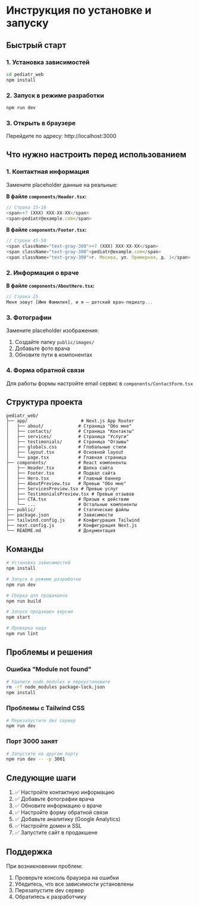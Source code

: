 # Инструкция по установке и запуску

## Быстрый старт

### 1. Установка зависимостей
```bash
cd pediatr_web
npm install
```

### 2. Запуск в режиме разработки
```bash
npm run dev
```

### 3. Открыть в браузере
Перейдите по адресу: http://localhost:3000

## Что нужно настроить перед использованием

### 1. Контактная информация
Замените placeholder данные на реальные:

**В файле `components/Header.tsx`:**
```javascript
// Строка 15-16
<span>+7 (XXX) XXX-XX-XX</span>
<span>pediatr@example.com</span>
```

**В файле `components/Footer.tsx`:**
```javascript
// Строки 45-50
<span className="text-gray-300">+7 (XXX) XXX-XX-XX</span>
<span className="text-gray-300">pediatr@example.com</span>
<span className="text-gray-300">г. Москва, ул. Примерная, д. 1</span>
```

### 2. Информация о враче
**В файле `components/AboutHero.tsx`:**
```javascript
// Строка 25
Меня зовут [Имя Фамилия], и я — детский врач-педиатр...
```

### 3. Фотографии
Замените placeholder изображения:
1. Создайте папку `public/images/`
2. Добавьте фото врача
3. Обновите пути в компонентах

### 4. Форма обратной связи
Для работы формы настройте email сервис в `components/ContactForm.tsx`

## Структура проекта

```
pediatr_web/
├── app/                    # Next.js App Router
│   ├── about/             # Страница "Обо мне"
│   ├── contacts/          # Страница "Контакты"
│   ├── services/          # Страница "Услуги"
│   ├── testimonials/      # Страница "Отзывы"
│   ├── globals.css        # Глобальные стили
│   ├── layout.tsx         # Основной layout
│   └── page.tsx           # Главная страница
├── components/            # React компоненты
│   ├── Header.tsx         # Шапка сайта
│   ├── Footer.tsx         # Подвал сайта
│   ├── Hero.tsx           # Главный баннер
│   ├── AboutPreview.tsx   # Превью "Обо мне"
│   ├── ServicesPreview.tsx # Превью услуг
│   ├── TestimonialsPreview.tsx # Превью отзывов
│   ├── CTA.tsx            # Призыв к действию
│   └── ...                # Остальные компоненты
├── public/                # Статические файлы
├── package.json           # Зависимости
├── tailwind.config.js     # Конфигурация Tailwind
├── next.config.js         # Конфигурация Next.js
└── README.md              # Документация
```

## Команды

```bash
# Установка зависимостей
npm install

# Запуск в режиме разработки
npm run dev

# Сборка для продакшена
npm run build

# Запуск продакшен версии
npm start

# Проверка кода
npm run lint
```

## Проблемы и решения

### Ошибка "Module not found"
```bash
# Удалите node_modules и переустановите
rm -rf node_modules package-lock.json
npm install
```

### Проблемы с Tailwind CSS
```bash
# Перезапустите dev сервер
npm run dev
```

### Порт 3000 занят
```bash
# Запустите на другом порту
npm run dev -- -p 3001
```

## Следующие шаги

1. ✅ Настройте контактную информацию
2. ✅ Добавьте фотографии врача
3. ✅ Обновите информацию о враче
4. ✅ Настройте форму обратной связи
5. ✅ Добавьте аналитику (Google Analytics)
6. ✅ Настройте домен и SSL
7. ✅ Запустите сайт в продакшене

## Поддержка

При возникновении проблем:
1. Проверьте консоль браузера на ошибки
2. Убедитесь, что все зависимости установлены
3. Перезапустите dev сервер
4. Обратитесь к разработчику
